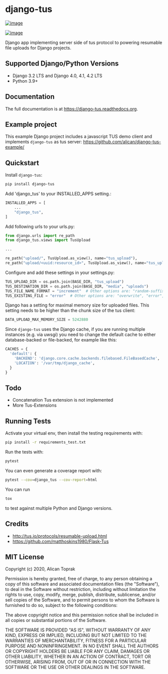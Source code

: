 # django-tus

[![image](https://badge.fury.io/py/django-tus.png)](https://badge.fury.io/py/django-tus)

[![image](https://travis-ci.org/alican/django-tus.png?branch=master)](https://travis-ci.org/alican/django-tus)

Django app implementing server side of tus protocol to powering
resumable file uploads for Django projects.

## Supported Django/Python Versions

- Django 3.2 LTS and Django 4.0, 4.1, 4.2 LTS
- Python 3.9+

## Documentation

The full documentation is at <https://django-tus.readthedocs.org>.

## Example project

This example Django project includes a javascript TUS demo client and
implements `django-tus` as tus server:
https://github.com/alican/django-tus-example/

## Quickstart

Install `django-tus`:

```sh
pip install django-tus
```

Add 'django_tus' to your INSTALLED_APPS setting.:

```py
INSTALLED_APPS = [
    ...
    "django_tus",
]
```

Add following urls to your urls.py:

```py
from django.urls import re_path
from django_tus.views import TusUpload

...

re_path("upload/", TusUpload.as_view(), name="tus_upload"),
re_path("upload/<uuid:resource_id>", TusUpload.as_view(), name="tus_upload_chunks"),
```

Configure and add these settings in your settings.py:

```py
TUS_UPLOAD_DIR = os.path.join(BASE_DIR, "tus_upload")
TUS_DESTINATION_DIR = os.path.join(BASE_DIR, "media", "uploads")
TUS_FILE_NAME_FORMAT = "increment"  # Other options are: "random-suffix", "random", "keep"
TUS_EXISTING_FILE = "error"  # Other options are: "overwrite", "error", "rename"
```

Django has a setting for maximal memory size for uploaded files. This
setting needs to be higher than the chunk size of the tus client:

```py
DATA_UPLOAD_MAX_MEMORY_SIZE = 5242880
```

Since `django-tus` uses the Django cache, if you are running multiple
instances (e.g. via uwsgi) you need to change the default cache to
either database-backed or file-backed, for example like this:

```py
CACHES = {
  'default': {
    'BACKEND': 'django.core.cache.backends.filebased.FileBasedCache',
    'LOCATION': '/var/tmp/django_cache',
  }
}
```

## Todo

- Concatenation Tus extension is not implemented
- More Tus-Extensions

## Running Tests

Activate your virtual env, then install the testing requirements with:

```sh
pip install -r requirements_test.txt
```

Run the tests with:

```sh
pytest
```

You can even generate a coverage report with:

```sh
pytest --cov=django_tus --cov-report=html
```

You can run

```sh
tox
```

to test against multiple Python and Django versions.

## Credits

- http://tus.io/protocols/resumable-upload.html
- https://github.com/matthoskins1980/Flask-Tus

## MIT License

Copyright (c) 2020, Alican Toprak

Permission is hereby granted, free of charge, to any person obtaining a
copy of this software and associated documentation files (the
"Software"), to deal in the Software without restriction, including
without limitation the rights to use, copy, modify, merge, publish,
distribute, sublicense, and/or sell copies of the Software, and to
permit persons to whom the Software is furnished to do so, subject to
the following conditions:

The above copyright notice and this permission notice shall be included
in all copies or substantial portions of the Software.

THE SOFTWARE IS PROVIDED "AS IS", WITHOUT WARRANTY OF ANY KIND,
EXPRESS OR IMPLIED, INCLUDING BUT NOT LIMITED TO THE WARRANTIES OF
MERCHANTABILITY, FITNESS FOR A PARTICULAR PURPOSE AND NONINFRINGEMENT.
IN NO EVENT SHALL THE AUTHORS OR COPYRIGHT HOLDERS BE LIABLE FOR ANY
CLAIM, DAMAGES OR OTHER LIABILITY, WHETHER IN AN ACTION OF CONTRACT,
TORT OR OTHERWISE, ARISING FROM, OUT OF OR IN CONNECTION WITH THE
SOFTWARE OR THE USE OR OTHER DEALINGS IN THE SOFTWARE.
